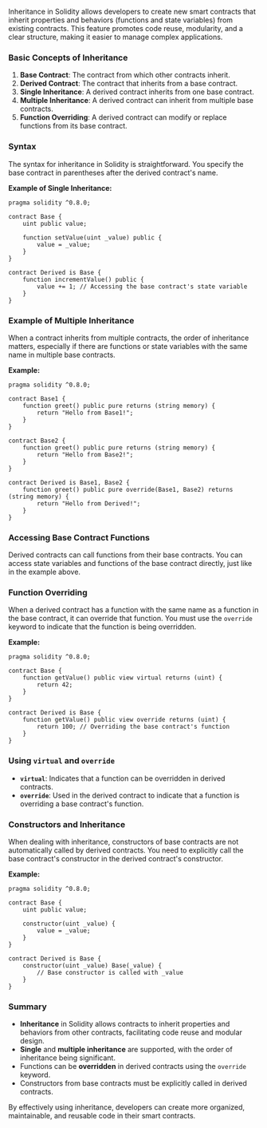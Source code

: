 Inheritance in Solidity allows developers to create new smart contracts that inherit properties and behaviors (functions and state variables) from existing contracts. This feature promotes code reuse, modularity, and a clear structure, making it easier to manage complex applications.

### Basic Concepts of Inheritance

1. **Base Contract**: The contract from which other contracts inherit.
2. **Derived Contract**: The contract that inherits from a base contract.
3. **Single Inheritance**: A derived contract inherits from one base contract.
4. **Multiple Inheritance**: A derived contract can inherit from multiple base contracts.
5. **Function Overriding**: A derived contract can modify or replace functions from its base contract.

### Syntax

The syntax for inheritance in Solidity is straightforward. You specify the base contract in parentheses after the derived contract's name.

**Example of Single Inheritance:**
```solidity
pragma solidity ^0.8.0;

contract Base {
    uint public value;

    function setValue(uint _value) public {
        value = _value;
    }
}

contract Derived is Base {
    function incrementValue() public {
        value += 1; // Accessing the base contract's state variable
    }
}
```

### Example of Multiple Inheritance

When a contract inherits from multiple contracts, the order of inheritance matters, especially if there are functions or state variables with the same name in multiple base contracts.

**Example:**
```solidity
pragma solidity ^0.8.0;

contract Base1 {
    function greet() public pure returns (string memory) {
        return "Hello from Base1!";
    }
}

contract Base2 {
    function greet() public pure returns (string memory) {
        return "Hello from Base2!";
    }
}

contract Derived is Base1, Base2 {
    function greet() public pure override(Base1, Base2) returns (string memory) {
        return "Hello from Derived!";
    }
}
```

### Accessing Base Contract Functions

Derived contracts can call functions from their base contracts. You can access state variables and functions of the base contract directly, just like in the example above.

### Function Overriding

When a derived contract has a function with the same name as a function in the base contract, it can override that function. You must use the `override` keyword to indicate that the function is being overridden.

**Example:**
```solidity
pragma solidity ^0.8.0;

contract Base {
    function getValue() public view virtual returns (uint) {
        return 42;
    }
}

contract Derived is Base {
    function getValue() public view override returns (uint) {
        return 100; // Overriding the base contract's function
    }
}
```

### Using `virtual` and `override`

- **`virtual`**: Indicates that a function can be overridden in derived contracts.
- **`override`**: Used in the derived contract to indicate that a function is overriding a base contract's function.

### Constructors and Inheritance

When dealing with inheritance, constructors of base contracts are not automatically called by derived contracts. You need to explicitly call the base contract's constructor in the derived contract's constructor.

**Example:**
```solidity
pragma solidity ^0.8.0;

contract Base {
    uint public value;

    constructor(uint _value) {
        value = _value;
    }
}

contract Derived is Base {
    constructor(uint _value) Base(_value) {
        // Base constructor is called with _value
    }
}
```

### Summary

- **Inheritance** in Solidity allows contracts to inherit properties and behaviors from other contracts, facilitating code reuse and modular design.
- **Single** and **multiple inheritance** are supported, with the order of inheritance being significant.
- Functions can be **overridden** in derived contracts using the `override` keyword.
- Constructors from base contracts must be explicitly called in derived contracts.

By effectively using inheritance, developers can create more organized, maintainable, and reusable code in their smart contracts.